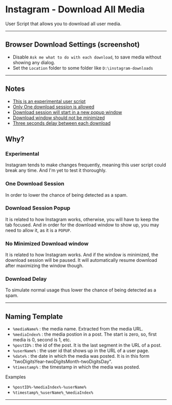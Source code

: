 # Instagram - Download All Media
User Script that allows you to download all user media.

---

## Browser Download Settings (screenshot)
- Disable `Ask me what to do with each download`, to save media without showing any dialog.
- Set the `Location` folder to some folder like `D:\instagram-downloads`

---

## Notes
- [This is an experimental user script](#experimental)
- [Only One download session is allowed](#one-download-session)
- [Download session will start in a new popup window](#download-session-popup)
- [Download window should not be minimized](#no-minimized-download-window)
- [Three seconds delay between each download](#download-delay)

## Why?

### Experimental
Instagram tends to make changes frequently, meaning this user script could break any time. And I'm yet to test it thoroughly.

### One Download Session
In order to lower the chance of being detected as a spam.

### Download Session Popup
It is related to how Instagram works, otherwise, you will have to keep the tab focused. And in order for the download window to show up, you may need to allow it, as it is a `POPUP`.

### No Minimized Download window 
It is related to how Instagram works. And if the window is minimized, the download session will be paused. It will automatically resume download after maximizing the window though.

### Download Delay
To simulate normal usage thus lower the chance of being detected as a spam.

---

## Naming Template
* `%mediaName%` : the media name. Extracted from the media URL.
* `%mediaIndex%` : the media postion in a post. The start is zero, so, first media is 0, second is 1, etc.
* `%postID%` : the id of the post. It is the last segment in the URL of a post.
* `%userName%` : the user id that shows up in the URL of a user page.
* `%date%` : the date in which the media was posted. It is in this form "twoDigitsYear-twoDigitsMonth-twoDigitsDay".
* `%timestamp%` : the timestamp in which the media was posted.

Examples
* `%postID%-%mediaIndex%-%userName%`
* `%timestamp%_%userName%_%mediaIndex%`
---
